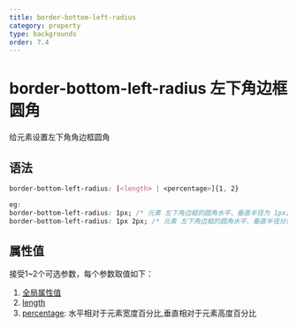 ```yaml
---
title: border-bottom-left-radius
category: property
type: backgrounds
order: 7.4
---
```


# border-bottom-left-radius 左下角边框圆角

给元素设置左下角角边框圆角

## 语法

```css
border-bottom-left-radius: [<length> | <percentage>]{1, 2}

eg:
border-bottom-left-radius: 1px; /* 元素 左下角边框的圆角水平、垂直半径为 1px; */
border-bottom-left-radius: 1px 2px; /* 元素 左下角边框的圆角水平、垂直半径分别为 1px 2px; */
```

## 属性值

接受1~2个可选参数，每个参数取值如下：

1. [全局属性值](/front-end/CSS/values#anchor-值类型)
1. [length](/front-end/CSS/values#anchor-值类型)
1. [percentage](/front-end/CSS/values#anchor-值类型): 水平相对于元素宽度百分比,垂直相对于元素高度百分比
